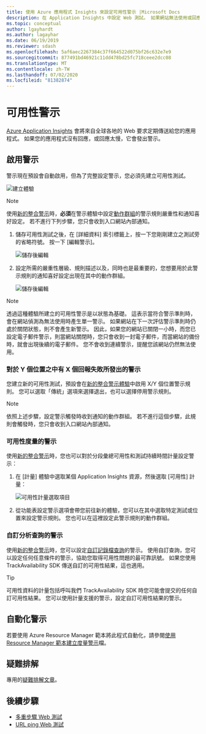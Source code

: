 ```yaml
---
title: 使用 Azure 應用程式 Insights 來設定可用性警示 |Microsoft Docs
description: 在 Application Insights 中設定 Web 測試。 如果網站無法使用或回應緩慢，將收到警示。
ms.topic: conceptual
author: lgayhardt
ms.author: lagayhar
ms.date: 06/19/2019
ms.reviewer: sdash
ms.openlocfilehash: 5af6aec2267384c37f664522d075bf26c632e7e9
ms.sourcegitcommit: 877491bd46921c11dd478bd25fc718ceee2dcc08
ms.translationtype: MT
ms.contentlocale: zh-TW
ms.lasthandoff: 07/02/2020
ms.locfileid: "81382874"
---
```

# <a name="availability-alerts"></a>可用性警示

[Azure Application Insights](../../azure-monitor/app/app-insights-overview.md) 會將來自全球各地的 Web 要求定期傳送給您的應用程式。 如果您的應用程式沒有回應，或回應太慢，它會發出警示。

## <a name="enable-alerts"></a>啟用警示

警示現在預設會自動啟用，但為了完整設定警示，您必須先建立可用性測試。

![建立體驗](./media/availability-alerts/create-test.png)

> [!NOTE]
>  使用[新的整合警示](https://docs.microsoft.com/azure/monitoring-and-diagnostics/monitoring-overview-unified-alerts)時，**必須**在警示體驗中設定[動作群組](https://docs.microsoft.com/azure/monitoring-and-diagnostics/monitoring-action-groups)的警示規則嚴重性和通知喜好設定。 若不進行下列步驟，您只會收到入口網站內部通知。

1. 儲存可用性測試之後，在 [詳細資料] 索引標籤上，按一下您剛剛建立之測試旁的省略符號。 按一下 [編輯警示]。

   ![儲存後編輯](./media/availability-alerts/edit-alert.png)

2. 設定所需的嚴重性層級、規則描述以及，同時也是最重要的，您想要用於此警示規則的通知喜好設定出現在其中的動作群組。

   ![儲存後編輯](./media/availability-alerts/set-action-group.png)

> [!NOTE]
> 透過這種體驗所建立的可用性警示是以狀態為基礎。 這表示當符合警示準則時，會在網站偵測為無法使用時產生單一警示。 如果網站在下一次評估警示準則時仍處於關閉狀態，則不會產生新警示。 因此，如果您的網站已關閉一小時，而您已設定電子郵件警示，則當網站關閉時，您只會收到一封電子郵件，而當網站的備份時，就會出現後續的電子郵件。 您不會收到連續警示，提醒您該網站仍然無法使用。

### <a name="alert-on-x-out-of-y-locations-reporting-failures"></a>對於 Y 個位置之中有 X 個回報失敗所發出的警示

您建立新的可用性測試，預設會在[新的整合警示體驗](https://docs.microsoft.com/azure/monitoring-and-diagnostics/monitoring-overview-unified-alerts)中啟用 X/Y 個位置警示規則。 您可以選取「傳統」選項來選擇退出，也可以選擇停用警示規則。

> [!NOTE]
> 依照上述步驟，設定警示觸發時收到通知的動作群組。 若不進行這個步驟，此規則會觸發時，您只會收到入口網站內部通知。
>

### <a name="alert-on-availability-metrics"></a>可用性度量的警示

使用[新的整合警示](https://docs.microsoft.com/azure/monitoring-and-diagnostics/monitoring-overview-unified-alerts)時，您也可以對於分段彙總可用性和測試持續時間計量設定警示：

1. 在 [計量] 體驗中選取某個 Application Insights 資源，然後選取 [可用性] 計量：

    ![可用性計量選取項目](./media/availability-alerts/select-metric.png)

2. 從功能表設定警示選項會帶您前往新的體驗，您可以在其中選取特定測試或位置來設定警示規則。 您也可以在這裡設定此警示規則的動作群組。

### <a name="alert-on-custom-analytics-queries"></a>自訂分析查詢的警示

使用[新的整合警示](https://docs.microsoft.com/azure/monitoring-and-diagnostics/monitoring-overview-unified-alerts)時，您可以設定[自訂記錄檔查詢](https://docs.microsoft.com/azure/monitoring-and-diagnostics/monitor-alerts-unified-log)的警示。 使用自訂查詢，您可以設定任何任意條件的警示，協助您取得可用性問題的最可靠訊號。 如果您使用 TrackAvailability SDK 傳送自訂的可用性結果，這也適用。

> [!Tip]
> 可用性資料的計量包括呼叫我們 TrackAvailability SDK 時您可能會提交的任何自訂可用性結果。 您可以使用計量支援的警示，設定自訂可用性結果的警示。
>

## <a name="automate-alerts"></a>自動化警示

若要使用 Azure Resource Manager 範本將此程式自動化，請參閱[使用 Resource Manager 範本建立度量警示](../../azure-monitor/platform/alerts-metric-create-templates.md#template-for-an-availability-test-along-with-a-metric-alert)檔。

## <a name="troubleshooting"></a>疑難排解

專用的[疑難排解文章](troubleshoot-availability.md)。

## <a name="next-steps"></a>後續步驟

* [多重步驟 Web 測試](availability-multistep.md)
* [URL ping Web 測試](monitor-web-app-availability.md)
